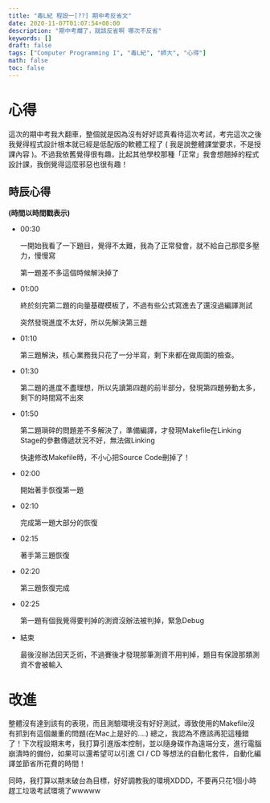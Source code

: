```yaml
---
title: "毒L紀 程設一[??] 期中考反省文"
date: 2020-11-07T01:07:54+08:00
description: "期中考爛了，就該反省啊 哪次不反省"
keywords: []
draft: false
tags: ["Computer Programming I", "毒L紀", "師大", "心得"]
math: false
toc: false
---
```


# 心得

這次的期中考我大翻車，整個就是因為沒有好好認真看待這次考試，考完這次之後我覺得程式設計根本就已經是低配版的軟體工程了 ( 我是說整體課堂要求，不是授課內容 )。不過我依舊覺得很有趣，比起其他學校那種「正常」我會想翹掉的程式設計課，我倒覺得這麼邪惡也很有趣！

## 時辰心得

**(時間以時間戳表示)**

- 00:30

  一開始我看了一下題目，覺得不太難，我為了正常發會，就不給自己那麼多壓力，慢慢寫

  第一題差不多這個時候解決掉了

- 01:00

  終於刻完第二題的向量基礎模板了，不過有些公式寫進去了還沒過編譯測試

  突然發現進度不太好，所以先解決第三題

- 01:10

  第三題解決，核心業務我只花了一分半寫，剩下來都在做周圍的檢查。

- 01:30

  第二題的進度不盡理想，所以先讀第四題的前半部分，發現第四題勞動太多，剩下的時間寫不出來

- 01:50

  第二題瑣碎的問題差不多解決了，準備編譯，才發現Makefile在Linking Stage的參數傳遞狀況不好，無法做Linking

  快速修改Makefile時，不小心把Source Code刪掉了！

- 02:00

  開始著手恢復第一題

- 02:10

  完成第一題大部分的恢復

- 02:15

  著手第三題恢復

- 02:20

  第三題恢復完成

- 02:25

  第一題有個我覺得要判掉的測資沒辦法被判掉，緊急Debug

- 結束

  最後沒辦法回天乏術，不過賽後才發現那筆測資不用判掉，題目有保證那類測資不會被輸入

# 改進

整體沒有達到該有的表現，而且測驗環境沒有好好測試，導致使用的Makefile沒有抓到有這個嚴重的問題(在Mac上是好的....)
總之，我認為不應該再犯這種錯了！下次程設期末考，我打算引進版本控制，並以隨身碟作為遠端分支，進行電腦崩潰時的備份，如果可以還希望可以引進 CI / CD 等想法的自動化套件，自動化編譯並節省所花費的時間！

同時，我打算以期末破台為目標，好好調教我的環境XDDD，不要再只花1個小時趕工垃圾考試環境了wwwww